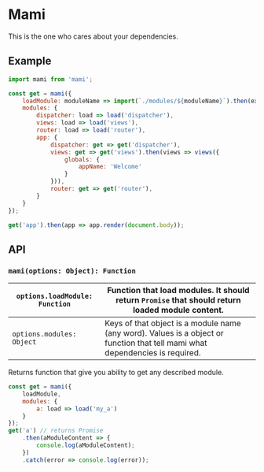 # Mami

This is the one who cares about your dependencies.

## Example

```js
import mami from 'mami';

const get = mami({
    loadModule: moduleName => import(`./modules/${moduleName}`).then(exports => exports['default']),
    modules: {
        dispatcher: load => load('dispatcher'),
        views: load => load('views'),
        router: load => load('router'),
        app: {
            dispatcher: get => get('dispatcher'),
            views: get => get('views').then(views => views({
                globals: {
                    appName: 'Welcome'
                }
            })),
            router: get => get('router'),
        }
    }
});

get('app').then(app => app.render(document.body));
```

## API

### `mami(options: Object): Function`

| `options.loadModule: Function` | Function that load modules. It should return `Promise` that should return loaded module content. |
| --- | --- |
| `options.modules: Object` | Keys of that object is a module name (any word). Values is a object or function that tell mami what dependencies is required. |

Returns function that give you ability to get any described module.

```js
const get = mami({
    loadModule,
    modules: {
        a: load => load('my_a')
    }
});
get('a') // returns Promise
    .then(aModuleContent => {
        console.log(aModuleContent);
    })
    .catch(error => console.log(error));
```
